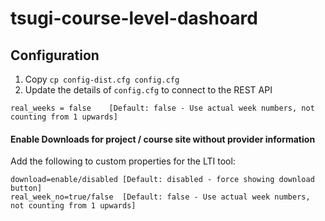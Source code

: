 # tsugi-course-level-dashoard

## Configuration
1. Copy `cp config-dist.cfg config.cfg`
2. Update the details of `config.cfg` to connect to the REST API

```
real_weeks = false    [Default: false - Use actual week numbers, not counting from 1 upwards]
```

#### Enable Downloads for project / course site without provider information

Add the following to custom properties for the LTI tool:
```
download=enable/disabled [Default: disabled - force showing download button]
real_week_no=true/false  [Default: false - Use actual week numbers, not counting from 1 upwards]
```
